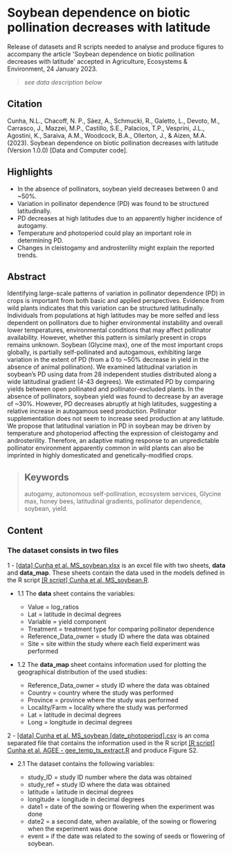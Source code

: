 # Soybean dependence on biotic pollination decreases with latitude

Release of datasets and R scripts needed to analyse and produce figures to accompany the article 'Soybean dependence on biotic pollination decreases with latitude' accepted in Agriculture, Ecosystems & Environment, 24 January 2023.

> *see data description below*

## Citation
Cunha, N.L., Chacoff, N. P., Sáez, A., Schmucki, R., Galetto, L., Devoto, M., Carrasco, J., Mazzei, M.P., Castillo, S.E., Palacios, T.P., Vesprini, J.L., Agostini, K., Saraiva, A.M., Woodcock, B.A., Ollerton, J., & Aizen, M.A. (2023). Soybean dependence on biotic pollination decreases with latitude (Version 1.0.0) [Data and Computer code].


## Highlights
 - In the absence of pollinators, soybean yield decreases between 0 and ~50%.
 - Variation in pollinator dependence (PD) was found to be structured latitudinally.
 - PD decreases at high latitudes due to an apparently higher incidence of autogamy.
 - Temperature and photoperiod could play an important role in determining PD.
 - Changes in cleistogamy and androsterility might explain the reported trends. 

## Abstract
Identifying large-scale patterns of variation in pollinator dependence (PD) in crops is important from both basic and applied perspectives. Evidence from wild plants indicates that this variation can be structured latitudinally. Individuals from populations at high latitudes may be more selfed and less dependent on pollinators due to higher environmental instability and overall lower temperatures, environmental conditions that may affect pollinator availability. However, whether this pattern is similarly present in crops remains unknown. Soybean (Glycine max), one of the most important crops globally, is partially self-pollinated and autogamous, exhibiting large variation in the extent of PD (from a 0 to ~50% decrease in yield in the absence of animal pollination). We examined latitudinal variation in soybean’s PD using data from 28 independent studies distributed along a wide latitudinal gradient (4-43 degrees). We estimated PD by comparing yields between open pollinated and pollinator-excluded plants. In the absence of pollinators, soybean yield was found to decrease by an average of ~30%. However, PD decreases abruptly at high latitudes, suggesting a relative increase in autogamous seed production. Pollinator supplementation does not seem to increase seed production at any latitude. We propose that latitudinal variation in PD in soybean may be driven by temperature and photoperiod affecting the expression of cleistogamy and androsterility. Therefore, an adaptive mating response to an unpredictable pollinator environment apparently common in wild plants can also be imprinted in highly domesticated and genetically-modified crops.

> ## Keywords
> autogamy, autonomous self-pollination, ecosystem services, Glycine max, honey bees, latitudinal gradients, pollinator dependence, soybean, yield.

## Content

### The dataset consists in two files

1 - [\[data\] Cunha et al. MS_soybean.xlsx](https://github.com/NERC-CEH/Soybean-dependence-on-biotic-pollination-decreases-with-latitude/blob/main/%5Bdata%5D%20Cunha%20et%20al.%20MS_soybean.xlsx) is an excel file with two sheets,
	**data** and **data_map**. These sheets contain the data used in the models defined in the R script 
	[\[R script\] Cunha et al. MS_soybean.R](https://github.com/NERC-CEH/Soybean-dependence-on-biotic-pollination-decreases-with-latitude/blob/main/%5BR%20script%5D%20Cunha%20et%20al.%20MS_soybean.R).

  - 1.1 The **data** sheet contains the variables:
   	* Value = log_ratios
   	* Lat = latitude in decimal degrees
   	* Variable = yield component
   	* Treatment = treatment type for comparing pollinator dependence
   	* Reference_Data_owner = study ID where the data was obtained
   	* Site = site within the study where each field experiment was performed
  
  - 1.2 The **data_map** sheet contains information used for plotting the geographical distribution of the used studies:
	
	* Reference_Data_owner = study ID where the data was obtained
	* Country = country where the study was performed
	* Province = province where the study was performed
	* Locality/Farm = locality where the study was performed
	* Lat = latitude in decimal degrees
	* Long = longitude in decimal degrees

2 - [\[data\] Cunha et al. MS_soybean [date_photoperiod].csv](https://github.com/NERC-CEH/Soybean-dependence-on-biotic-pollination-decreases-with-latitude/blob/main/%5Bdata%5D%20Cunha%20et%20al.%20MS_soybean%20%5Bdate_photoperiod%5D.csv) is an coma separated file that 
	contains the information used in the R script [\[R script\] Cunha et al. AGEE - gee_temp_ts_extract.R](https://github.com/NERC-CEH/Soybean-dependence-on-biotic-pollination-decreases-with-latitude/blob/main/%5BR%20script%5D%20Cunha%20et%20al.%20AGEE%20-%20gee_temp_ts_extract.R) and produce Figure S2.
  
  - 2.1 The dataset contains the following variables:
	
	* study_ID = study ID number where the data was obtained
	* study_ref = study ID where the data was obtained
	* latitude = latitude in decimal degrees
	* longitude = longitude in decimal degrees
	* date1 = date of the sowing or flowering when the experiment was done
	* date2 = a second date, when available, of the sowing or flowering when the experiment was done
	* event = if the date was related to the sowing of seeds or flowering of soybean.
